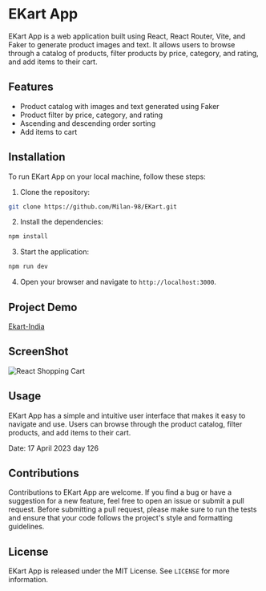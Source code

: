 # EKart App

EKart App is a web application built using React, React Router, Vite, and Faker to generate product images and text. It allows users to browse through a catalog of products, filter products by price, category, and rating, and add items to their cart.

## Features
- Product catalog with images and text generated using Faker
- Product filter by price, category, and rating
- Ascending and descending order sorting
- Add items to cart


## Installation

To run EKart App on your local machine, follow these steps:

1. Clone the repository:

```bash
git clone https://github.com/Milan-98/EKart.git
```

2. Install the dependencies:

```bash
npm install
```



3. Start the application:
```bash
npm run dev
```

4. Open your browser and navigate to `http://localhost:3000`.
## Project Demo
  
  [Ekart-India](https://e-kart-amber.vercel.app/)

## ScreenShot

![React Shopping Cart](https://user-images.githubusercontent.com/114464208/232428286-2bdeab93-8248-4e8c-8802-ac0118bf2159.png)

## Usage

EKart App has a simple and intuitive user interface that makes it easy to navigate and use. Users can browse through the product catalog, filter products, and add items to their cart.

Date: 17 April 2023 day 126 
## Contributions

Contributions to EKart App are welcome. If you find a bug or have a suggestion for a new feature, feel free to open an issue or submit a pull request. Before submitting a pull request, please make sure to run the tests and ensure that your code follows the project's style and formatting guidelines.

## License

EKart App is released under the MIT License. See `LICENSE` for more information.



